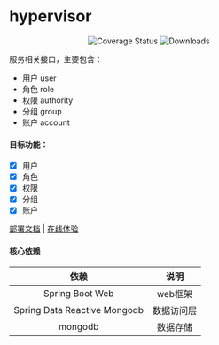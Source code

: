 # hypervisor

<p align="center">
 <img src="https://img.shields.io/badge/Spring%20Cloud-2021.0.1-green.svg" alt="Coverage Status">
 <img src="https://img.shields.io/badge/Spring%20Boot-2.6.6-green.svg" alt="Downloads">
</p>

服务相关接口，主要包含：

- 用户 user
- 角色 role
- 权限 authority
- 分组 group
- 账户 account

#### 目标功能：

- [x] 用户
- [x] 角色
- [x] 权限
- [x] 分组
- [x] 账户

<a href="#" target="_blank">部署文档</a> | <a target="_blank" href="https://console.leafage.top"> 在线体验</a>

#### 核心依赖

|               依赖               |            说明            |
|:-------------------------------:|:-------------------------:|
|         Spring Boot Web         |           web框架          |
|  Spring Data Reactive Mongodb   |          数据访问层         |
|               mongodb           |           数据存储          |
